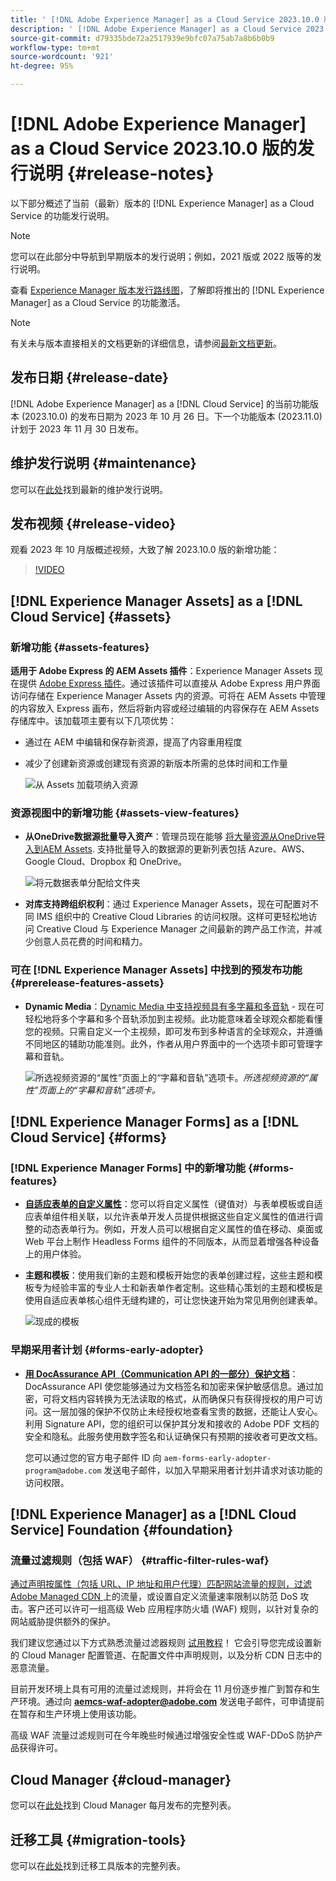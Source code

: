 ```yaml
---
title: ' [!DNL Adobe Experience Manager] as a Cloud Service 2023.10.0 版的发行说明。'
description: ' [!DNL Adobe Experience Manager] as a Cloud Service 2023.10.0 版的发行说明。'
source-git-commit: d79335bde72a2517939e9bfc07a75ab7a8b6b0b9
workflow-type: tm+mt
source-wordcount: '921'
ht-degree: 95%

---
```



# [!DNL Adobe Experience Manager] as a Cloud Service 2023.10.0 版的发行说明 {#release-notes}

以下部分概述了当前（最新）版本的 [!DNL Experience Manager] as a Cloud Service 的功能发行说明。

>[!NOTE]
>
>您可以在此部分中导航到早期版本的发行说明；例如，2021 版或 2022 版等的发行说明。
>
>查看 [Experience Manager 版本发行路线图](https://experienceleague.adobe.com/docs/experience-manager-release-information/aem-release-updates/update-releases-roadmap.html)，了解即将推出的 [!DNL Experience Manager] as a Cloud Service 的功能激活。

>[!NOTE]
>
>有关未与版本直接相关的文档更新的详细信息，请参阅[最新文档更新](https://experienceleague.adobe.com/docs/experience-manager-release-information/aem-release-updates/doc-updates/documentation-updates.html)。

## 发布日期 {#release-date}

[!DNL Adobe Experience Manager] as a [!DNL Cloud Service] 的当前功能版本 (2023.10.0) 的发布日期为 2023 年 10 月 26 日。下一个功能版本 (2023.11.0) 计划于 2023 年 11 月 30 日发布。

## 维护发行说明 {#maintenance}

您可以在[此处](/help/release-notes/maintenance/latest.md)找到最新的维护发行说明。

## 发布视频 {#release-video}

观看 2023 年 10 月版概述视频，大致了解 2023.10.0 版的新增功能：

>[!VIDEO](https://video.tv.adobe.com/v/3425186/?quality=12)

## [!DNL Experience Manager Assets] as a [!DNL Cloud Service] {#assets}

### 新增功能 {#assets-features}

**适用于 Adobe Express 的 AEM Assets 插件**：Experience Manager Assets 现在提供 [Adobe Express 插件](/help/assets/addon-adobe-express.md)。通过该插件可以直接从 Adobe Express 用户界面访问存储在 Experience Manager Assets 内的资源。可将在 AEM Assets 中管理的内容放入 Express 画布，然后将新内容或经过编辑的内容保存在 AEM Assets 存储库中。该加载项主要有以下几项优势：

* 通过在 AEM 中编辑和保存新资源，提高了内容重用程度

* 减少了创建新资源或创建现有资源的新版本所需的总体时间和工作量

  ![从 Assets 加载项纳入资源](/help/assets/assets/aem-assets-add-on-include-assets.png)

### 资源视图中的新增功能 {#assets-view-features}

* **从OneDrive数据源批量导入资产**：管理员现在能够 [将大量资源从OneDrive导入到AEM Assets](/help/assets/bulk-import-assets-view.md#onedrive-developer-application). 支持批量导入的数据源的更新列表包括 Azure、AWS、Google Cloud、Dropbox 和 OneDrive。

  ![将元数据表单分配给文件夹](/help/assets/assets/bulk-import-source-details-onedrive.png)

* **对库支持跨组织权利**：通过 Experience Manager Assets，现在可配置对不同 IMS 组织中的 Creative Cloud Libraries 的访问权限。这样可更轻松地访问 Creative Cloud 与 Experience Manager 之间最新的跨产品工作流，并减少创意人员花费的时间和精力。

### 可在 [!DNL Experience Manager Assets] 中找到的预发布功能 {#prerelease-features-assets}

* **Dynamic Media**：[Dynamic Media 中支持视频具有多字幕和多音轨](/help/assets/dynamic-media/video.md#about-msma) - 现在可轻松地将多个字幕和多个音轨添加到主视频。此功能意味着全球观众都能看懂您的视频。只需自定义一个主视频，即可发布到多种语言的全球观众，并遵循不同地区的辅助功能准则。此外，作者从用户界面中的一个选项卡即可管理字幕和音轨。

  ![所选视频资源的“属性”页面上的“字幕和音轨”选项卡。](/help/release-notes/assets/msma-aem-cs.png)*所选视频资源的“属性”页面上的“字幕和音轨”选项卡。*

## [!DNL Experience Manager Forms] as a [!DNL Cloud Service] {#forms}

### [!DNL Experience Manager Forms] 中的新增功能 {#forms-features}

* **[自适应表单的自定义属性](/help/forms/template-editor-core-components.md#add-a-custom-group-name-in-the-policy-of-template-editor)**：您可以将自定义属性（键值对）与表单模板或自适应表单组件相关联，以允许表单开发人员提供根据这些自定义属性的值进行调整的动态表单行为。例如，开发人员可以根据自定义属性的值在移动、桌面或 Web 平台上制作 Headless Forms 组件的不同版本，从而显着增强各种设备上的用户体验。

* **主题和模板**：使用我们新的主题和模板开始您的表单创建过程，这些主题和模板专为经验丰富的专业人士和新表单作者定制。这些精心策划的主题和模板是使用自适应表单核心组件无缝构建的，可让您快速开始为常见用例创建表单。

  ![现成的模板](/help/forms/assets/form-templates-ootb.png)


### 早期采用者计划 {#forms-early-adopter}

* **[用 DocAssurance API（Communication API 的一部分）保护文档](/help/forms/aem-forms-cloud-service-communications-introduction.md#document-assurance-doc-assurance)**：DocAssurance API 使您能够通过为文档签名和加密来保护敏感信息。通过加密，可将文档内容转换为无法读取的格式，从而确保只有获得授权的用户可访问。这一层加强的保护不仅防止未经授权地查看宝贵的数据，还能让人安心。利用 Signature API，您的组织可以保护其分发和接收的 Adobe PDF 文档的安全和隐私。此服务使用数字签名和认证确保只有预期的接收者可更改文档。

  您可以通过您的官方电子邮件 ID 向 `aem-forms-early-adopter-program@adobe.com` 发送电子邮件，以加入早期采用者计划并请求对该功能的访问权限。

## [!DNL Experience Manager] as a [!DNL Cloud Service] Foundation {#foundation}

### 流量过滤规则（包括 WAF） {#traffic-filter-rules-waf}

[通过声明按属性（包括 URL、IP 地址和用户代理）匹配网站流量的规则，过滤 Adobe Managed CDN ](/help/security/traffic-filter-rules-including-waf.md)上的流量，或设置自定义流量速率限制以防范 DoS 攻击。客户还可以许可一组高级 Web 应用程序防火墙 (WAF) 规则，以针对复杂的网站威胁提供额外的保护。

我们建议您通过以下方式熟悉流量过滤器规则 [试用教程](https://experienceleague.adobe.com/docs/experience-manager-learn/cloud-service/security/traffic-filter-and-waf-rules/overview.html)！ 它会引导您完成设置新的 Cloud Manager 配置管道、在配置文件中声明规则，以及分析 CDN 日志中的恶意流量。

目前开发环境上具有可用的流量过滤规则，并将会在 11 月份逐步推广到暂存和生产环境。通过向 **aemcs-waf-adopter@adobe.com** 发送电子邮件，可申请提前在暂存和生产环境上使用该功能。

高级 WAF 流量过滤规则可在今年晚些时候通过增强安全性或 WAF-DDoS 防护产品获得许可。

## Cloud Manager {#cloud-manager}

您可以在[此处](/help/implementing/cloud-manager/release-notes/current.md)找到 Cloud Manager 每月发布的完整列表。

## 迁移工具 {#migration-tools}

您可以在[此处](/help/journey-migration/release-notes/release-notes-migration-tools-current.md)找到迁移工具版本的完整列表。
